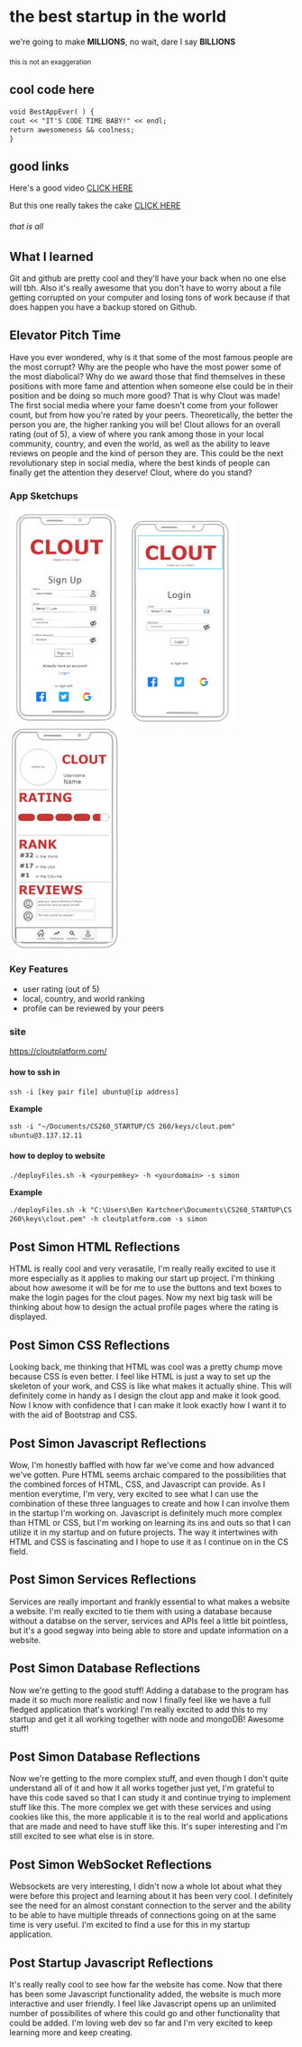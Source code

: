 # the best startup in the world

we're going to make **MILLIONS**, no wait, dare I say **BILLIONS**

<sub> this is not an exaggeration </sub>

## cool code here

```
void BestAppEver( ) {
cout << "IT'S CODE TIME BABY!" << endl;
return awesomeness && coolness;
}
```


## good links

Here's a good video [CLICK HERE](https://www.youtube.com/watch?v=VN91yjyrK7w&list=PL0RtGbFUdvL6W83NPxDMwF5qIpmwYqwFJ&index=11)

But this one really takes the cake [CLICK HERE](https://www.youtube.com/watch?v=FtE6SV_1wu4)

###### that is all


## What I learned

Git and github are pretty cool and they'll have your back when no one else will tbh. Also it's really awesome that you don't have to worry about a file getting corrupted on your computer and losing tons of work because if that does happen you have a backup stored on Github.
## Elevator Pitch Time

Have you ever wondered, why is it that some of the most famous people are the most corrupt? Why are the people who have the most power some of the most diabolical? Why do we award those that find themselves in these positions with more fame and attention when someone else could be in their position and be doing so much more good? That is why Clout was made! The first social media where your fame doesn't come from your follower count, but from how you're rated by your peers. Theoretically, the better the person you are, the higher ranking you will be! Clout allows for an overall rating (out of 5), a view of where you rank among those in your local community, country, and even the world, as well as the ability to leave reviews on people and the kind of person they are. This could be the next revolutionary step in social media, where the best kinds of people can finally get the attention they deserve! Clout, where do you stand?

### App Sketchups
<img src="clout%20signup.png" alt="signup" width="200"/> <img src="clout%20login.png" alt="login" width="200"/> <img src="clout%20profile.png" alt="pf" width="200"/>

### Key Features
* user rating (out of 5)
* local, country, and world ranking
* profile can be reviewed by your peers

### site
https://cloutplatform.com/

#### how to ssh in
```
ssh -i [key pair file] ubuntu@[ip address]
```

**Example**
```
ssh -i "~/Documents/CS260_STARTUP/CS 260/keys/clout.pem" ubuntu@3.137.12.11
```

#### how to deploy to website
```
./deployFiles.sh -k <yourpemkey> -h <yourdomain> -s simon
```
**Example**
```
./deployFiles.sh -k "C:\Users\Ben Kartchner\Documents\CS260_STARTUP\CS 260\keys\clout.pem" -h cloutplatform.com -s simon
```

## Post Simon HTML Reflections
HTML is really cool and very verasatile, I'm really really excited to use it more especially as it applies to making our start up project.
I'm thinking about how awesome it will be for me to use the buttons and text boxes to make the login pages for the clout pages. Now my next big task will be thinking about how to design the actual profile pages where the rating is displayed.

## Post Simon CSS Reflections
Looking back, me thinking that HTML was cool was a pretty chump move because CSS is even better. I feel like HTML is just a way to set up the skeleton of your work, and CSS is like what makes it actually shine. This will definitely come in handy as I design the clout app and make it look good. Now I know with confidence that I can make it look exactly how I want it to with the aid of Bootstrap and CSS.

## Post Simon Javascript Reflections
Wow, I'm honestly baffled with how far we've come and how advanced we've gotten. Pure HTML seems archaic compared to the possibilities that the combined forces of HTML, CSS, and Javascript can provide. As I mention everytime, I'm very, very excited to see what I can use the combination of these three languages to create and how I can involve them in the startup I'm working on. Javascript is definitely much more complex than HTML or CSS, but I'm working on learning its ins and outs so that I can utilize it in my startup and on future projects. The way it intertwines with HTML and CSS is fascinating and I hope to use it as I continue on in the CS field.

## Post Simon Services Reflections
Services are really important and frankly essential to what makes a website a website. I'm really excited to tie them with using a database because without a databse on the server, services and APIs feel a little bit pointless, but it's a good segway into being able to store and update information on a website.

## Post Simon Database Reflections
Now we're getting to the good stuff! Adding a database to the program has made it so much more realistic and now I finally feel like we have a full fledged application that's working! I'm really excited to add this to my startup and get it all working together with node and mongoDB! Awesome stuff!

## Post Simon Database Reflections
Now we're getting to the more complex stuff, and even though I don't quite understand all of it and how it all works together just yet, I'm grateful to have this code saved so that I can study it and continue trying to implement stuff like this. The more complex we get with these services and using cookies like this, the more applicable it is to the real world and applications that are made and need to have stuff like this. It's super interesting and I'm still excited to see what else is in store.

## Post Simon WebSocket Reflections
Websockets are very interesting, I didn't now a whole lot about what they were before this project and learning about it has been very cool. I definitely see the need for an almost constant connection to the server and the ability to be able to have multiple threads of connections going on at the same time is very useful. I'm excited to find a use for this in my startup application.

## Post Startup Javascript Reflections
It's really really cool to see how far the website has come. Now that there has been some Javascript functionality added, the website is much more interactive and user friendly. I feel like Javascript opens up an unlimited number of possibilites of where this could go and other functionality that could be added. I'm loving web dev so far and I'm very excited to keep learning more and keep creating.
